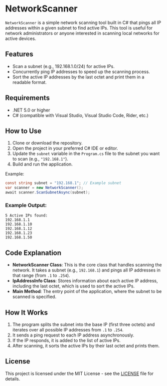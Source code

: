 
# NetworkScanner

`NetworkScanner` is a simple network scanning tool built in C# that pings all IP addresses within a given subnet to find active IPs. This tool is useful for network administrators or anyone interested in scanning local networks for active devices.

## Features
- Scan a subnet (e.g., 192.168.1.0/24) for active IPs.
- Concurrently ping IP addresses to speed up the scanning process.
- Sort the active IP addresses by the last octet and print them in a readable format.

## Requirements
- .NET 5.0 or higher
- C# (compatible with Visual Studio, Visual Studio Code, Rider, etc.)

## How to Use

1. Clone or download the repository.
2. Open the project in your preferred C# IDE or editor.
3. Update the `subnet` variable in the `Program.cs` file to the subnet you want to scan (e.g., `"192.168.1"`).
4. Build and run the application.

Example:
```csharp
const string subnet = "192.168.1"; // Example subnet
var scanner = new NetworkScanner();
await scanner.ScanSubnetAsync(subnet);
```

### Example Output:
```
5 Active IPs found:
192.168.1.1
192.168.1.10
192.168.1.12
192.168.1.23
192.168.1.50
```

## Code Explanation

- **NetworkScanner Class**: This is the core class that handles scanning the network. It takes a subnet (e.g., `192.168.1`) and pings all IP addresses in that range (from `.1` to `.254`).
- **IpAddressInfo Class**: Stores information about each active IP address, including the last octet, which is used to sort the active IPs.
- **Main Method**: The entry point of the application, where the subnet to be scanned is specified.

## How It Works

1. The program splits the subnet into the base IP (first three octets) and iterates over all possible IP addresses from `.1` to `.254`.
2. It sends a ping request to each IP address asynchronously.
3. If the IP responds, it is added to the list of active IPs.
4. After scanning, it sorts the active IPs by their last octet and prints them.

## License

This project is licensed under the MIT License - see the [LICENSE](LICENSE) file for details.
